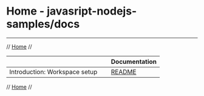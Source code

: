 # Home - javasript-nodejs-samples/docs
* * *

// [Home](../README.md) //

| &nbsp; | &nbsp; | Documentation |
| ------ | ------ | ------------- |
| Introduction: Workspace setup | &nbsp; | [README](./Introduction-WorkspaceSetup.md) |

// [Home](../README.md) //
